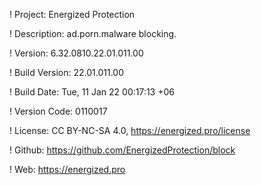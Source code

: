 ! Project: Energized Protection

! Description: ad.porn.malware blocking.

! Version: 6.32.0810.22.01.011.00

! Build Version: 22.01.011.00

! Build Date: Tue, 11 Jan 22 00:17:13 +06

! Version Code: 0110017

! License: CC BY-NC-SA 4.0, https://energized.pro/license

! Github: https://github.com/EnergizedProtection/block

! Web: https://energized.pro
